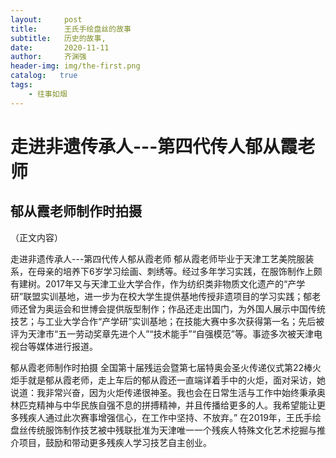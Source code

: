 ```yaml
---
layout:     post
title:      王氏手绘盘丝的故事
subtitle:   历史的故事,
date:       2020-11-11
author:     齐渊强
header-img: img/the-first.png
catalog:   true
tags:
    - 往事如烟
---
```

# 走进非遗传承人---第四代传人郁从霞老师
## 郁从霞老师制作时拍摄

（正文内容）

走进非遗传承人---第四代传人郁从霞老师
         郁从霞老师毕业于天津工艺美院服装系，在母亲的培养下6岁学习绘画、刺绣等。经过多年学习实践，在服饰制作上颇有建树。2017年又与天津工业大学合作，作为纺织类非物质文化遗产的“产学研”联盟实训基地，进一步为在校大学生提供基地传授非遗项目的学习实践；郁老师还曾为奥运会和世博会提供版型制作；作品还走出国门，为外国人展示中国传统技艺；与工业大学合作“产学研”实训基地；在技能大赛中多次获得第一名；先后被评为天津市“五一劳动奖章先进个人”“技术能手”“自强模范”等。事迹多次被天津电视台等媒体进行报道。
 
郁从霞老师制作时拍摄
       全国第十届残运会暨第七届特奥会圣火传递仪式第22棒火炬手就是郁从霞老师，走上车后的郁从霞还一直端详着手中的火炬，面对采访，她说道：我非常兴奋，因为火炬传递很神圣。我也会在日常生活与工作中始终秉承奥林匹克精神与中华民族自强不息的拼搏精神，并且传播给更多的人。我希望能让更多残疾人通过此次赛事增强信心，在工作中坚持、不放弃。” 在2019年，王氏手绘盘丝传统服饰制作技艺被中残联批准为天津唯一一个残疾人特殊文化艺术挖掘与推介项目，鼓励和带动更多残疾人学习技艺自主创业。
